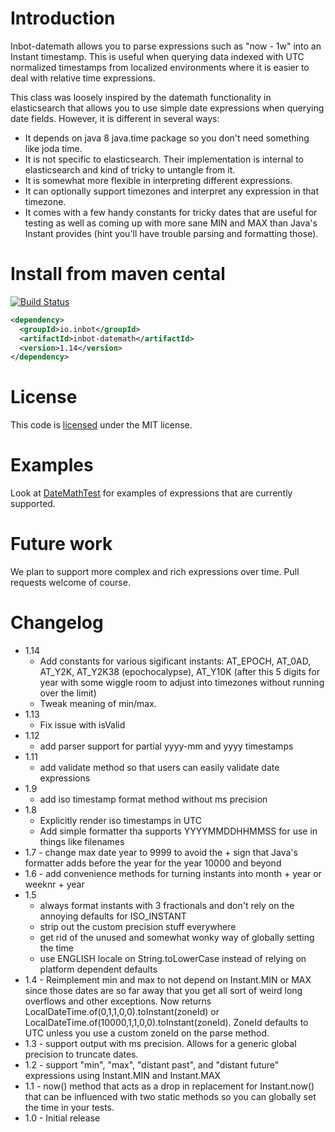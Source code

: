 # Introduction

Inbot-datemath allows you to parse expressions such as "now - 1w" into an Instant timestamp. This is useful when querying data indexed with UTC normalized timestamps from localized environments where it is easier to deal with relative time expressions.

This class was loosely inspired by the datemath functionality in elasticsearch that allows you to use simple date expressions when querying date fields. However, it is different in several ways:

 - It depends on java 8 java.time package so you don't need something like joda time.
 - It is not specific to elasticsearch. Their implementation is internal to elasticsearch and kind of tricky to untangle from it.
 - It is somewhat more flexible in interpreting different expressions.
 - It can optionally support timezones and interpret any expression in that timezone.
 - It comes with a few handy constants for tricky dates that are useful for testing as well as coming up with more sane MIN and MAX than Java's Instant provides (hint you'll have trouble parsing and formatting those).

# Install from maven cental

[![Build Status](https://travis-ci.org/Inbot/inbot-datemath.svg)](https://travis-ci.org/Inbot/inbot-datemath)

```xml
<dependency>
  <groupId>io.inbot</groupId>
  <artifactId>inbot-datemath</artifactId>
  <version>1.14</version>
</dependency>
```

# License

This code is [licensed](https://github.com/Inbot/inbot-datemath/blob/master/LICENSE) under the MIT license.

# Examples

Look at [DateMathTest](https://github.com/Inbot/inbot-datemath/blob/master/src/test/java/io/inbot/datemath/DateMathTest.java) for examples of expressions that are currently supported.

# Future work

We plan to support more complex and rich expressions over time. Pull requests welcome of course.

# Changelog
 - 1.14
   - Add constants for various sigificant instants: AT_EPOCH, AT_0AD, AT_Y2K, AT_Y2K38 (epochocalypse), AT_Y10K (after this 5 digits for year with some wiggle room to adjust into timezones without running over the limit)
   - Tweak meaning of min/max.
 - 1.13
   - Fix issue with isValid
 - 1.12
   - add parser support for partial yyyy-mm and yyyy timestamps
 - 1.11
   - add validate method so that users can easily validate date expressions
 - 1.9
   - add iso timestamp format method without ms precision
 - 1.8
   - Explicitly render iso timestamps in UTC
   - Add simple formatter tha supports YYYYMMDDHHMMSS for use in things like filenames
 - 1.7 - change max date year to 9999 to avoid the + sign that Java's formatter adds before the year for the year 10000 and beyond
 - 1.6 - add convenience methods for turning instants into month + year or weeknr + year
 - 1.5
   - always format instants with 3 fractionals and don't rely on the annoying defaults for ISO_INSTANT
   - strip out the custom precision stuff everywhere
   - get rid of the unused and somewhat wonky way of globally setting the time
   - use ENGLISH locale on String.toLowerCase instead of relying on platform dependent defaults
 - 1.4 - Reimplement min and max to not depend on Instant.MIN or MAX since those dates are so far away that you get all sort of weird long overflows and other exceptions. Now returns LocalDateTime.of(0,1,1,0,0).toInstant(zoneId) or LocalDateTime.of(10000,1,1,0,0).toInstant(zoneId). ZoneId defaults to UTC unless you use a custom zoneId on the parse method.
 - 1.3 - support output with ms precision. Allows for a generic global precision to truncate dates.
 - 1.2 - support "min", "max", "distant past", and "distant future" expressions using Instant.MIN and Instant.MAX
 - 1.1 - now() method that acts as a drop in replacement for Instant.now() that can be influenced with two static methods so you can globally set the time in your tests.
 - 1.0 - Initial release
